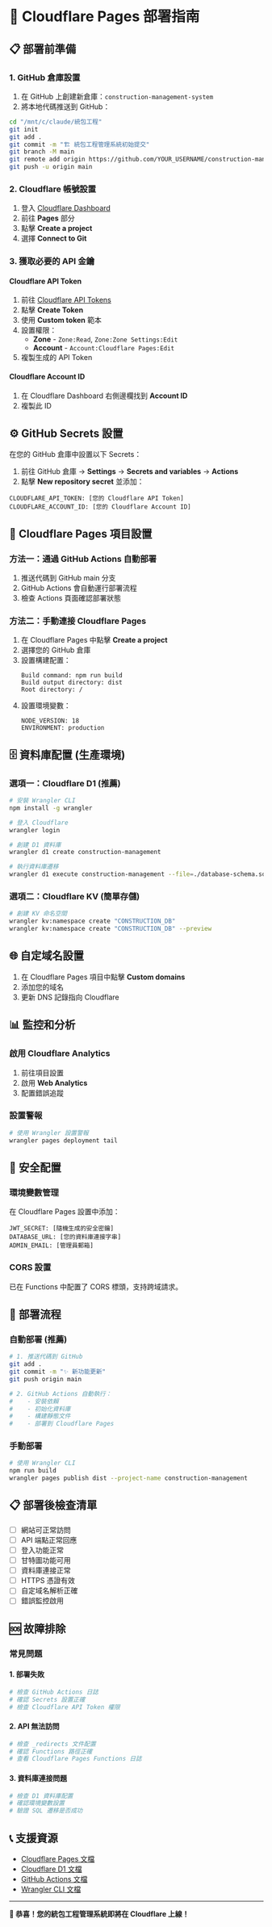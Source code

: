# 🚀 Cloudflare Pages 部署指南

## 📋 部署前準備

### 1. GitHub 倉庫設置
1. 在 GitHub 上創建新倉庫：`construction-management-system`
2. 將本地代碼推送到 GitHub：

```bash
cd "/mnt/c/claude/統包工程"
git init
git add .
git commit -m "🏗️ 統包工程管理系統初始提交"
git branch -M main
git remote add origin https://github.com/YOUR_USERNAME/construction-management-system.git
git push -u origin main
```

### 2. Cloudflare 帳號設置
1. 登入 [Cloudflare Dashboard](https://dash.cloudflare.com)
2. 前往 **Pages** 部分
3. 點擊 **Create a project**
4. 選擇 **Connect to Git**

### 3. 獲取必要的 API 金鑰

#### Cloudflare API Token
1. 前往 [Cloudflare API Tokens](https://dash.cloudflare.com/profile/api-tokens)
2. 點擊 **Create Token**
3. 使用 **Custom token** 範本
4. 設置權限：
   - **Zone** - `Zone:Read`, `Zone:Zone Settings:Edit`
   - **Account** - `Account:Cloudflare Pages:Edit`
5. 複製生成的 API Token

#### Cloudflare Account ID
1. 在 Cloudflare Dashboard 右側邊欄找到 **Account ID**
2. 複製此 ID

## ⚙️ GitHub Secrets 設置

在您的 GitHub 倉庫中設置以下 Secrets：

1. 前往 GitHub 倉庫 → **Settings** → **Secrets and variables** → **Actions**
2. 點擊 **New repository secret** 並添加：

```
CLOUDFLARE_API_TOKEN: [您的 Cloudflare API Token]
CLOUDFLARE_ACCOUNT_ID: [您的 Cloudflare Account ID]
```

## 🔧 Cloudflare Pages 項目設置

### 方法一：通過 GitHub Actions 自動部署
1. 推送代碼到 GitHub main 分支
2. GitHub Actions 會自動運行部署流程
3. 檢查 Actions 頁面確認部署狀態

### 方法二：手動連接 Cloudflare Pages
1. 在 Cloudflare Pages 中點擊 **Create a project**
2. 選擇您的 GitHub 倉庫
3. 設置構建配置：
   ```
   Build command: npm run build
   Build output directory: dist
   Root directory: /
   ```
4. 設置環境變數：
   ```
   NODE_VERSION: 18
   ENVIRONMENT: production
   ```

## 🗄️ 資料庫配置 (生產環境)

### 選項一：Cloudflare D1 (推薦)
```bash
# 安裝 Wrangler CLI
npm install -g wrangler

# 登入 Cloudflare
wrangler login

# 創建 D1 資料庫
wrangler d1 create construction-management

# 執行資料庫遷移
wrangler d1 execute construction-management --file=./database-schema.sql
```

### 選項二：Cloudflare KV (簡單存儲)
```bash
# 創建 KV 命名空間
wrangler kv:namespace create "CONSTRUCTION_DB"
wrangler kv:namespace create "CONSTRUCTION_DB" --preview
```

## 🌐 自定域名設置

1. 在 Cloudflare Pages 項目中點擊 **Custom domains**
2. 添加您的域名
3. 更新 DNS 記錄指向 Cloudflare

## 📊 監控和分析

### 啟用 Cloudflare Analytics
1. 前往項目設置
2. 啟用 **Web Analytics**
3. 配置錯誤追蹤

### 設置警報
```bash
# 使用 Wrangler 設置警報
wrangler pages deployment tail
```

## 🔐 安全配置

### 環境變數管理
在 Cloudflare Pages 設置中添加：
```
JWT_SECRET: [隨機生成的安全密鑰]
DATABASE_URL: [您的資料庫連接字串]
ADMIN_EMAIL: [管理員郵箱]
```

### CORS 設置
已在 Functions 中配置了 CORS 標頭，支持跨域請求。

## 🚀 部署流程

### 自動部署 (推薦)
```bash
# 1. 推送代碼到 GitHub
git add .
git commit -m "✨ 新功能更新"
git push origin main

# 2. GitHub Actions 自動執行：
#    - 安裝依賴
#    - 初始化資料庫
#    - 構建靜態文件
#    - 部署到 Cloudflare Pages
```

### 手動部署
```bash
# 使用 Wrangler CLI
npm run build
wrangler pages publish dist --project-name construction-management
```

## 📋 部署後檢查清單

- [ ] 網站可正常訪問
- [ ] API 端點正常回應
- [ ] 登入功能正常
- [ ] 甘特圖功能可用
- [ ] 資料庫連接正常
- [ ] HTTPS 憑證有效
- [ ] 自定域名解析正確
- [ ] 錯誤監控啟用

## 🆘 故障排除

### 常見問題

#### 1. 部署失敗
```bash
# 檢查 GitHub Actions 日誌
# 確認 Secrets 設置正確
# 檢查 Cloudflare API Token 權限
```

#### 2. API 無法訪問
```bash
# 檢查 _redirects 文件配置
# 確認 Functions 路徑正確
# 查看 Cloudflare Pages Functions 日誌
```

#### 3. 資料庫連接問題
```bash
# 檢查 D1 資料庫配置
# 確認環境變數設置
# 驗證 SQL 遷移是否成功
```

## 📞 支援資源

- [Cloudflare Pages 文檔](https://developers.cloudflare.com/pages/)
- [Cloudflare D1 文檔](https://developers.cloudflare.com/d1/)
- [GitHub Actions 文檔](https://docs.github.com/actions)
- [Wrangler CLI 文檔](https://developers.cloudflare.com/workers/wrangler/)

---

**🎉 恭喜！您的統包工程管理系統即將在 Cloudflare 上線！**